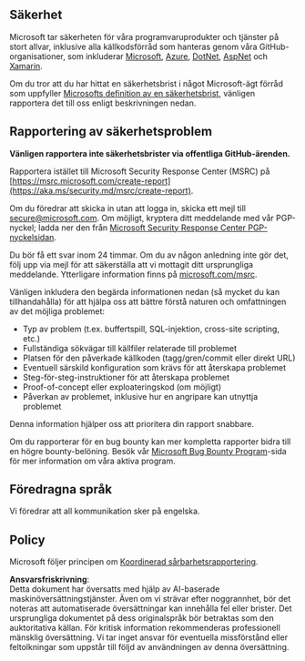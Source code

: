 ## Säkerhet

Microsoft tar säkerheten för våra programvaruprodukter och tjänster på stort allvar, inklusive alla källkodsförråd som hanteras genom våra GitHub-organisationer, som inkluderar [Microsoft](https://github.com/Microsoft), [Azure](https://github.com/Azure), [DotNet](https://github.com/dotnet), [AspNet](https://github.com/aspnet) och [Xamarin](https://github.com/xamarin).

Om du tror att du har hittat en säkerhetsbrist i något Microsoft-ägt förråd som uppfyller [Microsofts definition av en säkerhetsbrist](https://aka.ms/security.md/definition), vänligen rapportera det till oss enligt beskrivningen nedan.

## Rapportering av säkerhetsproblem

**Vänligen rapportera inte säkerhetsbrister via offentliga GitHub-ärenden.**

Rapportera istället till Microsoft Security Response Center (MSRC) på [https://msrc.microsoft.com/create-report](https://aka.ms/security.md/msrc/create-report).

Om du föredrar att skicka in utan att logga in, skicka ett mejl till [secure@microsoft.com](mailto:secure@microsoft.com). Om möjligt, kryptera ditt meddelande med vår PGP-nyckel; ladda ner den från [Microsoft Security Response Center PGP-nyckelsidan](https://aka.ms/security.md/msrc/pgp).

Du bör få ett svar inom 24 timmar. Om du av någon anledning inte gör det, följ upp via mejl för att säkerställa att vi mottagit ditt ursprungliga meddelande. Ytterligare information finns på [microsoft.com/msrc](https://www.microsoft.com/msrc).

Vänligen inkludera den begärda informationen nedan (så mycket du kan tillhandahålla) för att hjälpa oss att bättre förstå naturen och omfattningen av det möjliga problemet:

  * Typ av problem (t.ex. buffertspill, SQL-injektion, cross-site scripting, etc.)
  * Fullständiga sökvägar till källfiler relaterade till problemet
  * Platsen för den påverkade källkoden (tagg/gren/commit eller direkt URL)
  * Eventuell särskild konfiguration som krävs för att återskapa problemet
  * Steg-för-steg-instruktioner för att återskapa problemet
  * Proof-of-concept eller exploateringskod (om möjligt)
  * Påverkan av problemet, inklusive hur en angripare kan utnyttja problemet

Denna information hjälper oss att prioritera din rapport snabbare.

Om du rapporterar för en bug bounty kan mer kompletta rapporter bidra till en högre bounty-belöning. Besök vår [Microsoft Bug Bounty Program](https://aka.ms/security.md/msrc/bounty)-sida för mer information om våra aktiva program.

## Föredragna språk

Vi föredrar att all kommunikation sker på engelska.

## Policy

Microsoft följer principen om [Koordinerad sårbarhetsrapportering](https://aka.ms/security.md/cvd).

**Ansvarsfriskrivning**:  
Detta dokument har översatts med hjälp av AI-baserade maskinöversättningstjänster. Även om vi strävar efter noggrannhet, bör det noteras att automatiserade översättningar kan innehålla fel eller brister. Det ursprungliga dokumentet på dess originalspråk bör betraktas som den auktoritativa källan. För kritisk information rekommenderas professionell mänsklig översättning. Vi tar inget ansvar för eventuella missförstånd eller feltolkningar som uppstår till följd av användningen av denna översättning.